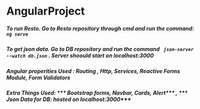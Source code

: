 # AngularProject

##### To run Resto. Go to Resto repository through cmd and run the command: ```ng serve```

##### To get json data. Go to DB repository and run the command ``` json-server --watch db.json``` . Server shoould start on localhost:3000

##### Angular properities Used : ***Routing** , **Http**, **Services**, **Reactive Forms Module**, **Form Validators***

##### Extra Things Used: *** Bootstrap forms, Navbar, Cards, Alert*** , *** Json Data for DB: hosted on localhost:3000***
